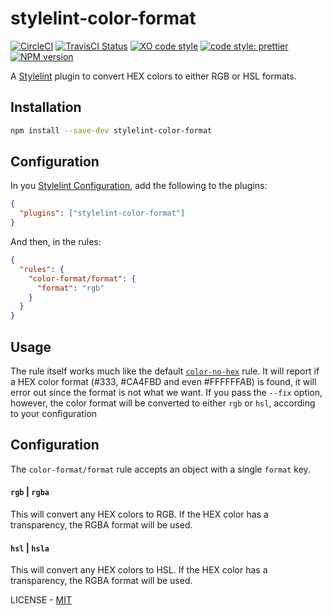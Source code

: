# stylelint-color-format

[![CircleCI](https://circleci.com/gh/filipekiss/stylelint-color-format/tree/master.svg?style=shield)](https://circleci.com/gh/filipekiss/stylelint-color-format/tree/master)
[![TravisCI Status](https://travis-ci.org/filipekiss/stylelint-color-format.svg?branch=master)](https://travis-ci.org/filipekiss/stylelint-color-format)
[![XO code style](https://img.shields.io/badge/code_style-XO-5ed9c7.svg)](https://github.com/xojs/xo)
[![code style: prettier](https://img.shields.io/badge/code_style-prettier-ff69b4.svg)](https://github.com/prettier/prettier)
[![NPM
version](https://img.shields.io/npm/v/stylelint-color-format.svg)](https://www.npmjs.org/package/stylelint-color-format)

A [Stylelint] plugin to convert HEX colors to either RGB or HSL formats.

## Installation

```sh
npm install --save-dev stylelint-color-format
```

## Configuration

In you [Stylelint Configuration], add the following to the plugins:

```json
{
  "plugins": ["stylelint-color-format"]
}
```

And then, in the rules:

```json
{
  "rules": {
    "color-format/format": {
      "format": "rgb"
    }
  }
}
```

## Usage

The rule itself works much like the default [`color-no-hex`] rule. It will report if a HEX color format (#333, #CA4FBD and even #FFFFFFAB) is found, it will error out since the format is not what we want.
If you pass the `--fix` option, however, the color format will be converted to either `rgb` or `hsl`, according
to your configuration

## Configuration

The `color-format/format` rule accepts an object with a single `format` key.

#### `rgb` | `rgba`

This will convert any HEX colors to RGB. If the HEX color has a transparency, the RGBA format will be used.

#### `hsl` | `hsla`

This will convert any HEX colors to HSL. If the HEX color has a transparency, the RGBA format will be used.

LICENSE - [MIT]

[stylelint]: https://github.com/stylelint/stylelint/
[stylelint configuration]: https://github.com/stylelint/stylelint/blob/master/docs/user-guide/configuration.md
[`color-no-hex`]: https://github.com/stylelint/stylelint/blob/master/lib/rules/color-no-hex/README.md
[mit]: LICENSE.md
